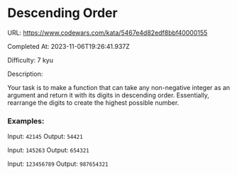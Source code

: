 # Descending Order

URL: https://www.codewars.com/kata/5467e4d82edf8bbf40000155

Completed At: 2023-11-06T19:26:41.937Z

Difficulty: 7 kyu

Description:

Your task is to make a function that can take any non-negative integer as an argument and return it with its digits in descending order. Essentially, rearrange the digits to create the highest possible number.


### Examples:

Input: `42145`
Output: `54421`

Input: `145263`
Output: `654321`

Input: `123456789`
Output: `987654321`

